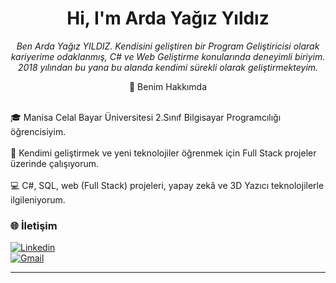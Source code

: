 <h1 align="center"> Hi, I'm Arda Yağız Yıldız </h1>
<p align="center">
<i>Ben Arda Yağız YILDIZ. Kendisini geliştiren bir Program Geliştiricisi olarak kariyerime odaklanmış, C# ve Web Geliştirme konularında deneyimli biriyim. 2018 yılından bu yana bu alanda kendimi sürekli olarak geliştirmekteyim.
</i>
</p>
<p align="center">
💬 Benim Hakkımda 
</p>
<br>🎓 Manisa Celal Bayar Üniversitesi 2.Sınıf Bilgisayar Programcılığı öğrencisiyim.</br>  
<br>🚀 Kendimi geliştirmek ve yeni teknolojiler öğrenmek için Full Stack projeler üzerinde çalışıyorum.</br>
<br>💻 C#, SQL, web (Full Stack) projeleri, yapay zekâ ve 3D Yazıcı teknolojilerle ilgileniyorum.</br> 


### 🌐 İletişim  
[![Linkedin](https://img.shields.io/badge/LinkedIn-000?style=for-the-badge&logo=linkedin&logoColor=0E76A8)](https://tr.linkedin.com/in/arda-ya%C4%9F%C4%B1z-y%C4%B1ld%C4%B1z-65a12a250)  
[![Gmail](https://img.shields.io/badge/Gmail-000?style=for-the-badge&logo=gmail&logoColor=EA4335)](mailto:ardaayaagiz@gmail.com)

---
